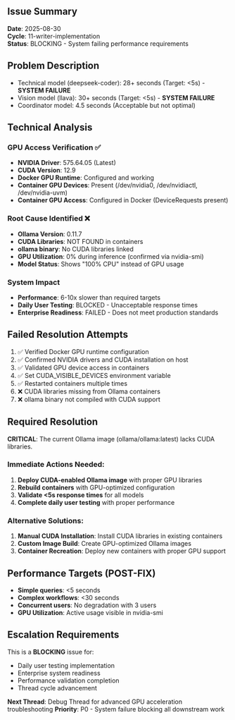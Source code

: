
## Issue Summary
**Date**: 2025-08-30  
**Cycle**: 11-writer-implementation  
**Status**: BLOCKING - System failing performance requirements

## Problem Description
- Technical model (deepseek-coder): 28+ seconds (Target: <5s) - **SYSTEM FAILURE**
- Vision model (llava): 30+ seconds (Target: <5s) - **SYSTEM FAILURE**  
- Coordinator model: 4.5 seconds (Acceptable but not optimal)

## Technical Analysis

### GPU Access Verification ✅
- **NVIDIA Driver**: 575.64.05 (Latest)
- **CUDA Version**: 12.9
- **Docker GPU Runtime**: Configured and working
- **Container GPU Devices**: Present (/dev/nvidia0, /dev/nvidiactl, /dev/nvidia-uvm)
- **Container GPU Access**: Configured in Docker (DeviceRequests present)

### Root Cause Identified ❌
- **Ollama Version**: 0.11.7
- **CUDA Libraries**: NOT FOUND in containers
- **ollama binary**: No CUDA libraries linked
- **GPU Utilization**: 0% during inference (confirmed via nvidia-smi)
- **Model Status**: Shows "100% CPU" instead of GPU usage

### System Impact
- **Performance**: 6-10x slower than required targets
- **Daily User Testing**: BLOCKED - Unacceptable response times
- **Enterprise Readiness**: FAILED - Does not meet production standards

## Failed Resolution Attempts
1. ✅ Verified Docker GPU runtime configuration  
2. ✅ Confirmed NVIDIA drivers and CUDA installation on host
3. ✅ Validated GPU device access in containers
4. ✅ Set CUDA_VISIBLE_DEVICES environment variable
5. ✅ Restarted containers multiple times
6. ❌ CUDA libraries missing from Ollama containers
7. ❌ ollama binary not compiled with CUDA support

## Required Resolution
**CRITICAL**: The current Ollama image (ollama/ollama:latest) lacks CUDA libraries.

### Immediate Actions Needed:
1. **Deploy CUDA-enabled Ollama image** with proper GPU libraries
2. **Rebuild containers** with GPU-optimized configuration
3. **Validate <5s response times** for all models
4. **Complete daily user testing** with proper performance

### Alternative Solutions:
1. **Manual CUDA Installation**: Install CUDA libraries in existing containers
2. **Custom Image Build**: Create GPU-optimized Ollama images
3. **Container Recreation**: Deploy new containers with proper GPU support

## Performance Targets (POST-FIX)
- **Simple queries**: <5 seconds
- **Complex workflows**: <30 seconds  
- **Concurrent users**: No degradation with 3 users
- **GPU Utilization**: Active usage visible in nvidia-smi

## Escalation Requirements
This is a **BLOCKING** issue for:
- Daily user testing implementation
- Enterprise system readiness
- Performance validation completion
- Thread cycle advancement

**Next Thread**: Debug Thread for advanced GPU acceleration troubleshooting
**Priority**: P0 - System failure blocking all downstream work